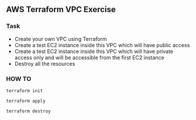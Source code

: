 ## AWS Terraform VPC Exercise

### Task

- Create your own VPC using Terraform
- Create a test EC2 instance inside this VPC which will have public access
- Create a test EC2 instance inside this VPC which will have private access only and will be accessible from the first
  EC2 instance
- Destroy all the resources

### HOW TO
```shell
terraform init
```

```shell
terraform apply
```

```shell
terraform destroy
```
